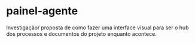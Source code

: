 # painel-agente
Investigação/ proposta de como fazer uma interface visual para ser o hub dos processos e documentos do projeto enquanto acontece.
